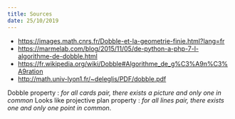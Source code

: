 ```yaml
---
title: Sources
date: 25/10/2019
---
```


* https://images.math.cnrs.fr/Dobble-et-la-geometrie-finie.html?lang=fr
* https://marmelab.com/blog/2015/11/05/de-python-a-php-7-l-algorithme-de-dobble.html
* https://fr.wikipedia.org/wiki/Dobble#Algorithme_de_g%C3%A9n%C3%A9ration
* http://math.univ-lyon1.fr/~deleglis/PDF/dobble.pdf

Dobble property : *for all cards pair, there exists a picture and only one in common*
Looks like projective plan property : *for all lines pair, there exists one and only one point in common*.
